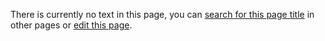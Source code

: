 There is currently no text in this page, you can [search for this page title](http://ontologydesignpatterns.org/wiki/Special:Search/Enlarge "Special:Search/Enlarge") in other pages or [edit this page](http://ontologydesignpatterns.org/wiki/index.php?title=Submissions:Enlarge&action=edit "http://ontologydesignpatterns.org/wiki/index.php?title=Submissions:Enlarge&action=edit").
